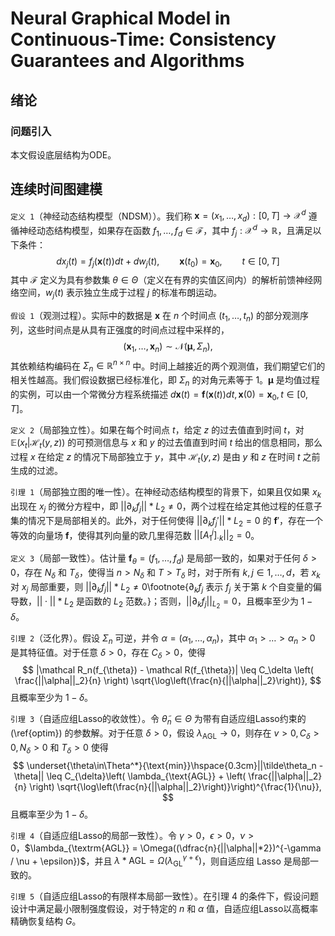 # Neural Graphical Model in Continuous-Time: Consistency Guarantees and Algorithms

## 绪论

### 问题引入

本文假设底层结构为ODE。

## 连续时间图建模

`定义 1`（神经动态结构模型（NDSM））。我们称 $\mathbf x = (x_1,\dots,x_d):[0,T]\rightarrow \mathcal X^d$ 遵循神经动态结构模型，如果存在函数 $f_1,\dots,f_d\in\mathcal F$，其中 $f_j: \mathcal X^d \rightarrow \mathbb R$，且满足以下条件：
$$
dx_j(t) = f_j(\mathbf x(t))dt + dw_j(t), \qquad \mathbf x(t_0) = \mathbf x_0, \qquad t\in[0,T]
$$
其中 $\mathcal F$ 定义为具有参数集 $\theta\in\Theta$（定义在有界的实值区间内）的解析前馈神经网络空间，$w_j(t)$ 表示独立生成于过程 $j$ 的标准布朗运动。



`假设 1`（观测过程）。实际中的数据是 $\mathbf x$ 在 $n$ 个时间点 $(t_1,\dots, t_n)$ 的部分观测序列，这些时间点是从具有正强度的时间点过程中采样的，
$$
(\mathbf x_1, \dots,\mathbf x_n) \sim \mathcal N(\mathbf\mu,\Sigma_n),
$$
其依赖结构编码在 $\Sigma_n\in\mathbb R^{n\times n}$ 中。时间上越接近的两个观测值，我们期望它们的相关性越高。我们假设数据已经标准化，即 $\Sigma_n$ 的对角元素等于 1。$\mathbf\mu$ 是均值过程的实例，可以由一个常微分方程系统描述 $d\mathbf x(t) = \mathbf f(\mathbf x(t))dt, \mathbf x(0)=\mathbf x_0, t\in[0,T]$。



`定义 2`（局部独立性）。如果在每个时间点 $t$，给定 $z$ 的过去值直到时间 $t$，对 $\mathbb E(x_t| \mathcal H_t(y,z))$ 的可预测信息与 $x$ 和 $y$ 的过去值直到时间 $t$ 给出的信息相同，那么过程 $x$ 在给定 $z$ 的情况下局部独立于 $y$，其中 $\mathcal H_t(y,z)$ 是由 $y$ 和 $z$ 在时间 $t$ 之前生成的过滤。



`引理 1`（局部独立图的唯一性）。在神经动态结构模型的背景下，如果且仅如果 $x_k$ 出现在 $x_j$ 的微分方程中，即 $||\partial_k f_j||*{L_2} \neq 0$，两个过程在给定其他过程的任意子集的情况下是局部相关的。此外，对于任何使得 $||\partial_k f_j'||*{L_2} = 0$ 的 $\mathbf f'$，存在一个等效的向量场 $\mathbf f$，使得其列向量的欧几里得范数 $||[A_1^j]_{\cdot k}||_2 = 0$。



`定义 3`（局部一致性）。估计量 $\mathbf f_{\theta}=(f_1,\dots,f_d)$ 是局部一致的，如果对于任何 $\delta > 0$，存在 $N_{\delta}$ 和 $T_{\delta}$，使得当 $n > N_\delta$ 和 $T > T_{\delta}$ 时，对于所有 $k, j \in {1,\dots,d}$，若 $x_k$ 对 $x_j$ 局部重要，则 $||\partial_k f_j||*{L_2} \neq 0$\footnote{$\partial_k f_j$ 表示 $f_j$ 关于第 $k$ 个自变量的偏导数，$||\cdot||*{L_2}$ 是函数的 $L_2$ 范数。}；否则，$||\partial_k f_j||_{L_2} = 0$，且概率至少为 $1-\delta$。



`引理 2`（泛化界）。假设 $\Sigma_n$ 可逆，并令 $\alpha = (\alpha_1,\dots,\alpha_n)$，其中 $\alpha_1 > \dots > \alpha_n > 0$ 是其特征值。对于任意 $\delta > 0$，存在 $C_\delta > 0$，使得
$$
|\mathcal R_n(f_{\theta}) - \mathcal R(f_{\theta})| \leq C_\delta \left( \frac{||\alpha||_2}{n} \right) \sqrt{\log\left(\frac{n}{||\alpha||_2}\right)},
$$
且概率至少为 $1-\delta$。



`引理 3`（自适应组Lasso的收敛性）。令 $\tilde\theta_n\in\Theta$ 为带有自适应组Lasso约束的 (\ref{optim}) 的参数解。对于任意 $\delta > 0$，假设 $\lambda_{\text{AGL}}\rightarrow 0$，则存在 $v > 0, C_{\delta} > 0, N_{\delta} > 0$ 和 $T_{\delta}>0$ 使得
$$
\underset{\theta\in\Theta^*}{\text{min}}\hspace{0.3cm}||\tilde\theta_n - \theta|| \leq C_{\delta}\left( \lambda_{\text{AGL}} + \left( \frac{||\alpha||_2}{n} \right) \sqrt{\log\left(\frac{n}{||\alpha||_2}\right)}\right)^{\frac{1}{\nu}},
$$
且概率至少为 $1-\delta$。



`引理 4`（自适应组Lasso的局部一致性）。令 $\gamma > 0$，$\epsilon > 0$，$\nu >0$，$\lambda_{\textrm{AGL}} = \Omega((\dfrac{n}{||\alpha||*2})^{-\gamma / \nu + \epsilon})$，并且 $\lambda*{\textrm{AGL}} = \Omega(\lambda_{\textrm{GL}}^{\gamma + \epsilon})$，则自适应组 Lasso 是局部一致的。



`引理 5`（自适应组Lasso的有限样本局部一致性）。在引理 4 的条件下，假设问题设计中满足最小限制强度假设，对于特定的 $n$ 和 $\alpha$ 值，自适应组Lasso以高概率精确恢复结构 $G$。